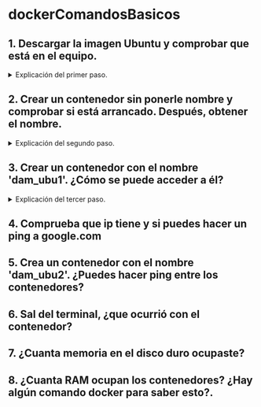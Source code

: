 # dockerComandosBasicos

## 1. Descargar la imagen Ubuntu y comprobar que está en el equipo.
<details>
<summary>Explicación del primer paso.</summary>

Usamos el comando `docker pull ubuntu` para descargar la imagen de Ubuntu a nuestro ordenador. A continuación, utilizamos `docker images` para comprobar que lo hemos hecho correctamente y que, en efecto, la imagen se ha descargado con éxito.

```
> docker pull ubuntu

> docker images
```
</details>

## 2. Crear un contenedor sin ponerle nombre y comprobar si está arrancado. Después, obtener el nombre.
<details>
<summary>Explicación del segundo paso.</summary>

Utilizo el comando `docker run -dit ubuntu:latest bash` para crear un contenedor con un nombre aleatorio, y posteriormente uso `docker ps` para ver el nombre, que es ***sweet_poitras***.

```
> docker run -dit ubuntu:latest bash

> docker ps
```
</details>

## 3. Crear un contenedor con el nombre 'dam_ubu1'. ¿Cómo se puede acceder a él?
<details>
<summary>Explicación del tercer paso.</summary>

Para crear un contenedor con nombre simplemente hay que añadir *"--name **nombre**"* al comando, quedando así: `docker run -dit --name dam_ubu1 ubuntu:latest bash`.
Para acceder, dado que estoy trabajando con **Visual Studio Code**, puedo usar el menú de Docker integrado en el programa. También podemos acceder con el comando `docker exec -it dam_ubu1 bash`.

```
> docker run -dit --name dam_ubu1 ubuntu:latest bash

> docker exec -it dam_ubu1 bash
```

</details>

## 4. Comprueba que ip tiene y si puedes hacer un ping a google.com
## 5. Crea un contenedor con el nombre 'dam_ubu2'. ¿Puedes hacer ping entre los contenedores?
## 6. Sal del terminal, ¿que ocurrió con el contenedor?
## 7. ¿Cuanta memoria en el disco duro ocupaste?
## 8. ¿Cuanta RAM ocupan los contenedores? ¿Hay algún comando docker para saber esto?.
